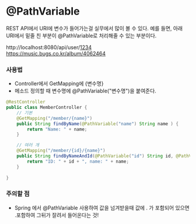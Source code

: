 # @PathVariable
REST API에서 URI에 변수가 들어가는걸 실무에서 많이 볼 수 있다.
예를 들면, 아래 URI에서 밑줄 친 부분이 @PathVariable로 처리해줄 수 있는 부분이다.

http://localhost:8080/api/user/<u>1234</u>
https://music.bugs.co.kr/album/<u>4062464</u>

### 사용법
+ Controller에서 GetMapping에 {변수명}
+ 메소드 정의할 때 변수명에 @PathVariable("변수명")을 붙여준다.
```java
@RestController
public class MemberController { 
    // 기본
    @GetMapping("/member/{name}")
    public String findByName(@PathVariable("name") String name ) {
        return "Name: " + name;
    }

    // 여러 개
    @GetMapping("/member/{id}/{name}")
	public String findByNameAndId(@PathVariable("id") String id, @PathVariable("name") String name) {
    	return "ID: " + id + ", name: " + name;
    }
    
}
```

### 주의할 점
+ Spring 에서 @PathVariable 사용하여 값을 넘겨받을때 값에 . 가 포함되어 있으면 .포함하여 그뒤가 잘려서 들어온다는 것!
